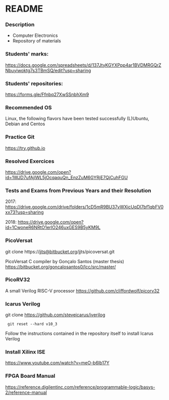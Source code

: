 # README #

### Description ###

* Computer Electronics
* Repository of materials

### Students' marks: ###

https://docs.google.com/spreadsheets/d/137JtyKGYXPpp4ar1BVDMRGQrZNbuyiwoktg7s3TBmSQ/edit?usp=sharing


### Students' repositories: ###

https://forms.gle/Ffnbq27XwSSnbhXm9

### Recommended OS ###

Linux, the following flavors have been tested successfully (L)Ubuntu, Debian and Centos


### Practice Git ####

https://try.github.io


### Resolved Exercices ####
https://drive.google.com/open?id=1WJD7ufAjIWL5jOcqaquQn_EnzZuM6GYRjE7QjCuhFGU


### Tests and Exams from Previous Years and their Resolution ####

2017: https://drive.google.com/drive/folders/1cD5mR9BU37vWXicUqDl7bf1qbFV0xx73?usp=sharing

2018: https://drive.google.com/open?id=1CwoneR6NRtO1erlO246uxGES9B5yKM9L





### PicoVersat ###

git clone https://jjts@bitbucket.org/jjts/picoversat.git

PicoVersat C compiler by Gonçalo Santos (master thesis)
https://bitbucket.org/goncalosantos0/lcc/src/master/


### PicoRV32 ###

A small Verilog RISC-V processor
https://github.com/cliffordwolf/picorv32


### Icarus Verilog ###

git clone https://github.com/steveicarus/iverilog

``` git reset --hard v10_3```

Follow the instructions contained in the repository itself to install Icarus Verilog


### Install Xilinx ISE ###

https://www.youtube.com/watch?v=meO-b6Ib17Y


### FPGA Board Manual ###

https://reference.digilentinc.com/reference/programmable-logic/basys-2/reference-manual
